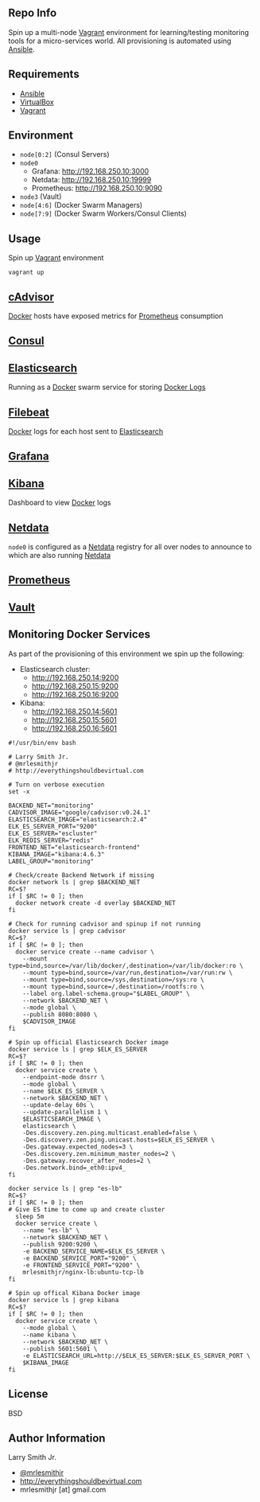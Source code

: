 Repo Info
---------
Spin up a multi-node [Vagrant] environment for learning/testing monitoring
tools for a micro-services world. All provisioning is automated using [Ansible].

Requirements
------------

- [Ansible]
- [VirtualBox]
- [Vagrant]

Environment
-----------
- `node[0:2]` (Consul Servers)
- `node0`
  - Grafana: <http://192.168.250.10:3000>
  - Netdata: <http://192.168.250.10:19999>
  - Prometheus: <http://192.168.250.10:9090>
- `node3` (Vault)
- `node[4:6]` (Docker Swarm Managers)
- `node[7:9]` (Docker Swarm Workers/Consul Clients)

Usage
-----

Spin up [Vagrant] environment

```
vagrant up
```

[cAdvisor]
--------

[Docker] hosts have exposed metrics for [Prometheus] consumption

[Consul]
--------

[Elasticsearch]
-------------

Running as a [Docker] swarm service for storing [Docker Logs](#Filebeat)

[Filebeat]
---------

[Docker] logs for each host sent to [Elasticsearch]

[Grafana]
--------

[Kibana]
--------

Dashboard to view [Docker] logs

[Netdata]
---------

`node0` is configured as a [Netdata] registry for all over nodes to announce to
which are also running [Netdata]

[Prometheus]
----------

[Vault]
-------

Monitoring Docker Services
--------------------------
As part of the provisioning of this environment we spin
up the following:
- Elasticsearch cluster:
   - <http://192.168.250.14:9200>
   - <http://192.168.250.15:9200>
   - <http://192.168.250.16:9200>
- Kibana:
  - <http://192.168.250.14:5601>
  - <http://192.168.250.15:5601>
  - <http://192.168.250.16:5601>

```
#!/usr/bin/env bash

# Larry Smith Jr.
# @mrlesmithjr
# http://everythingshouldbevirtual.com

# Turn on verbose execution
set -x

BACKEND_NET="monitoring"
CADVISOR_IMAGE="google/cadvisor:v0.24.1"
ELASTICSEARCH_IMAGE="elasticsearch:2.4"
ELK_ES_SERVER_PORT="9200"
ELK_ES_SERVER="escluster"
ELK_REDIS_SERVER="redis"
FRONTEND_NET="elasticsearch-frontend"
KIBANA_IMAGE="kibana:4.6.3"
LABEL_GROUP="monitoring"

# Check/create Backend Network if missing
docker network ls | grep $BACKEND_NET
RC=$?
if [ $RC != 0 ]; then
  docker network create -d overlay $BACKEND_NET
fi

# Check for running cadvisor and spinup if not running
docker service ls | grep cadvisor
RC=$?
if [ $RC != 0 ]; then
  docker service create --name cadvisor \
    --mount type=bind,source=/var/lib/docker/,destination=/var/lib/docker:ro \
    --mount type=bind,source=/var/run,destination=/var/run:rw \
    --mount type=bind,source=/sys,destination=/sys:ro \
    --mount type=bind,source=/,destination=/rootfs:ro \
    --label org.label-schema.group="$LABEL_GROUP" \
    --network $BACKEND_NET \
    --mode global \
    --publish 8080:8080 \
    $CADVISOR_IMAGE
fi

# Spin up official Elasticsearch Docker image
docker service ls | grep $ELK_ES_SERVER
RC=$?
if [ $RC != 0 ]; then
  docker service create \
    --endpoint-mode dnsrr \
    --mode global \
    --name $ELK_ES_SERVER \
    --network $BACKEND_NET \
    --update-delay 60s \
    --update-parallelism 1 \
    $ELASTICSEARCH_IMAGE \
    elasticsearch \
    -Des.discovery.zen.ping.multicast.enabled=false \
    -Des.discovery.zen.ping.unicast.hosts=$ELK_ES_SERVER \
    -Des.gateway.expected_nodes=3 \
    -Des.discovery.zen.minimum_master_nodes=2 \
    -Des.gateway.recover_after_nodes=2 \
    -Des.network.bind=_eth0:ipv4_
fi

docker service ls | grep "es-lb"
RC=$?
if [ $RC != 0 ]; then
# Give ES time to come up and create cluster
  sleep 5m
  docker service create \
    --name "es-lb" \
    --network $BACKEND_NET \
    --publish 9200:9200 \
    -e BACKEND_SERVICE_NAME=$ELK_ES_SERVER \
    -e BACKEND_SERVICE_PORT="9200" \
    -e FRONTEND_SERVICE_PORT="9200" \
    mrlesmithjr/nginx-lb:ubuntu-tcp-lb
fi

# Spin up offical Kibana Docker image
docker service ls | grep kibana
RC=$?
if [ $RC != 0 ]; then
  docker service create \
    --mode global \
    --name kibana \
    --network $BACKEND_NET \
    --publish 5601:5601 \
    -e ELASTICSEARCH_URL=http://$ELK_ES_SERVER:$ELK_ES_SERVER_PORT \
    $KIBANA_IMAGE
fi
```

License
-------

BSD

Author Information
------------------

Larry Smith Jr.
- [@mrlesmithjr]
- http://everythingshouldbevirtual.com
- mrlesmithjr [at] gmail.com

[@mrlesmithjr]: <https://www.twitter.com/mrlesmithjr>
[Ansible]: <https://www.ansible.com>
[cAdvisor]: <https://github.com/google/cadvisor>
[Consul]: <https://www.consul.io>
[Docker]: <https://www.docker.com/>
[Elasticsearch]: <https://www.elastic.co/>
[Filebeat]: <https://www.elastic.co/products/beats/filebeat>
[Grafana]: <https://grafana.com/>
[Hashicorp]: <https://www.hashicorp.com/>
[Kibana]: <https://www.elastic.co/products/kibana>
[Netdata]: <https://my-netdata.io/>
[Prometheus]: <https://prometheus.io/>
[Vagrant]: <https://www.vagrantup.com/>
[Vault]: <https://www.vaultproject.io>
[Virtualbox]: <https://www.virtualbox.org/>
